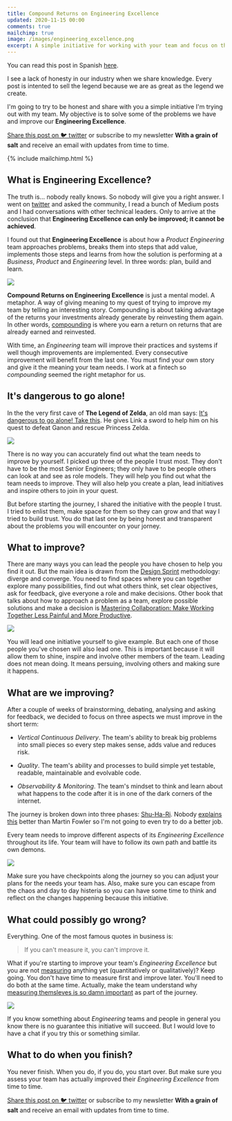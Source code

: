 ```yaml
---
title: Compound Returns on Engineering Excellence
updated: 2020-11-15 00:00
comments: true
mailchimp: true
image: /images/engineering_excellence.png
excerpt: A simple initiative for working with your team and focus on the right points to improve Engineering Excellence.
---
```


You can read this post in Spanish [here](/es/compound-returns-engineering-excellence).

I see a lack of honesty in our industry when we share knowledge. Every post is intented to sell the legend because we are as great as the legend we create.

I'm going to try to be honest and share with you a simple initiative I'm trying out with my team. My objective is to solve some of the problems we have and improve our **Engineering Excellence**.

[Share this post on 🐦 twitter](https://twitter.com/intent/tweet?text={{page.title}}&url={{site.url}}{{page.url}}&via={{site.twitter_username}}&related={{site.twitter_username}}) or subscribe to my newsletter **With a grain of salt** and receive an email with updates from time to time.

{% include mailchimp.html %}

## What is Engineering Excellence?

The truth is... nobody really knows. So nobody will give you a right answer. I went on [twitter](https://twitter.com/stanete) and asked the community, I read a bunch of Medium posts and I had conversations with other technical leaders. Only to arrive at the conclusion that **Engineering Excellence can only be improved; it cannot be achieved**.

I found out that **Engineering Excellence** is about how a *Product Engineering* team approaches problems, breaks them into steps that add value, implements those steps and learns from how the solution is performing at a *Business*, *Product* and *Engineering* level. In three words: plan, build and learn.

![](/images/engineering_excellence.png)

**Compound Returns on Engineering Excellence** is just a mental model. A metaphor. A way of giving meaning to my quest of trying to improve my team by telling an interesting story. Compounding is about taking advantage of the returns your investments already generate by reinvesting them again. In other words, [compounding](https://www.elkinvest.com/blog/compounding-returns-the-eighth-wonder-of-the-world-use-it-or-lose-it) is where you earn a return on returns that are already earned and reinvested. 

With time, an *Engineering* team will improve their practices and systems if well though improvements are implemented. Every consecutive improvement will benefit from the last one. You must find your own story and give it the meaning your team needs. I work at a fintech so *compounding* seemed the right metaphor for us.

## It's dangerous to go alone!

In the the very first cave of **The Legend of Zelda**, an old man says: [It's dangerous to go alone! Take this](https://en.wikipedia.org/wiki/It%27s_dangerous_to_go_alone!). He gives Link a sword to help him on his quest to defeat Ganon and rescue Princess Zelda.

![](/images/mojo_jojo_thinking.png)

There is no way you can accurately find out what the team needs to improve by yourself. I picked up three of the people I trust most. They don't have to be the most Senior Engineers; they only have to be people others can look at and see as role models. They will help you find out what the team needs to improve. They will also help you create a plan, lead initiatives and inspire others to join in your quest.

But before starting the journey, I shared the initiative with the people I trust. I tried to enlist them, make space for them so they can grow and that way I tried to build trust. You do that last one by being honest and transparent about the problems you will encounter on your jorney.

## What to improve?

There are many ways you can lead the people you have chosen to help you find it out. But the main idea is drawn from the [Design Sprint](https://www.thesprintbook.com/) methodology: diverge and converge. You need to find spaces where you can together explore many possibilities, find out what others think, set clear objectives, ask for feedback, give everyone a role and make decisions. Other book that talks about how to approach a problem as a team, explore possible solutions and make a decision is [Mastering Collaboration: Make Working Together Less Painful and More Productive](https://www.amazon.es/Mastering-Collaboration-Working-Together-Productive/dp/1492041734).

![](/images/engineering_excellence_diagram.png)

You will lead one initiative yourself to give example. But each one of those people you've chosen will also lead one. This is important because it will allow them to shine, inspire and involve other members of the team. Leading does not mean doing. It means persuing, involving others and making sure it happens.

## What are we improving?

After a couple of weeks of brainstorming, debating, analysing and asking for feedback, we decided to focus on three aspects we must improve in the short term:

* *Vertical Continuous Delivery*. The team's ability to break big problems into small pieces so every step makes sense, adds value and reduces risk.
  
* *Quality*. The team's ability and processes to build simple yet testable, readable, maintainable and evolvable code.
  
* *Observability & Monitoring*. The team's mindset to think and learn about what happens to the code after it is in one of the dark corners of the internet.

The journey is broken down into three phases: [Shu-Ha-Ri](https://es.wikipedia.org/wiki/Shuhari). Nobody [explains this](https://martinfowler.com/bliki/ShuHaRi.html) better than Martin Fowler so I'm not going to even try to do a better job.

Every team needs to improve different aspects of its *Engineering Excellence* throughout its life. Your team will have to follow its own path and battle its own demons.

![](/images/shu_ha_ri.png)

Make sure you have checkpoints along the journey so you can adjust your plans for the needs your team has. Also, make sure you can escape from the chaos and day to day histeria so you can have some time to think and reflect on the changes happening because this initiative.

## What could possibly go wrong?

Everything. One of the most famous quotes in business is:

> If you can't measure it, you can't improve it.

What if you're starting to improve your team's *Engineering Excellence* but you are not [measuring](https://leaddev.com/scaling-software-systems/primer-engineering-delivery-metrics) anything yet (quantitatively or qualitatively)? Keep going. You don't have time to measure first and improve later. You'll need to do both at the same time. Actually, make the team understand why [measuring themsleves is so damn important](https://blog.pragmaticengineer.com/can-you-measure-developer-productivity/) as part of the journey.

![](/images/mojo_jojo_bunny.png)

If you know something about *Engineering* teams and people in general you know there is no guarantee this initiative will succeed. But I would love to have a chat if you try this or something similar.

## What to do when you finish?

You never finish. When you do, if you do, you start over. But make sure you assess your team has actually improved their *Engineering Excellence* from time to time.

[Share this post on 🐦 twitter](https://twitter.com/intent/tweet?text={{page.title}}&url={{site.url}}{{page.url}}&via={{site.twitter_username}}&related={{site.twitter_username}}) or subscribe to my newsletter **With a grain of salt** and receive an email with updates from time to time.
